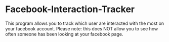 Facebook-Interaction-Tracker
============================
This program allows you to track which user are interacted with the most on your facebook account.
Please note: this does NOT allow you to see how often someone has been looking at your facebook page.

